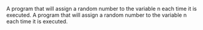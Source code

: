 A program that will assign a random number to the variable n each time it is executed.
A program that will assign a random number to the variable n each time it is executed.

